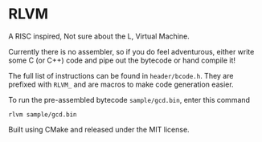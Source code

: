 # RLVM

A RISC inspired, Not sure about the L, Virtual Machine.

Currently there is no assembler, so if you do feel adventurous,
either write some C (or C++) code and pipe out the bytecode or hand compile it!

The full list of instructions can be found in `header/bcode.h`.
They are prefixed with `RLVM_` and are macros to make code generation easier.

To run the pre-assembled bytecode `sample/gcd.bin`, enter this command

```
rlvm sample/gcd.bin
```

Built using CMake and released under the MIT license.
